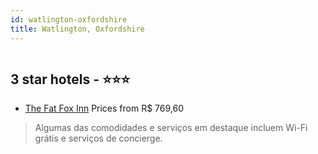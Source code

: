 ```yaml
---
id: watlington-oxfordshire
title: Watlington, Oxfordshire
---
```


<center><img src="https://i.travelapi.com/hotels/50000000/49230000/49223400/49223303/93b7b859_b.jpg" alt="" /></center>


##  3 star hotels - ⭐️⭐️⭐️

-    [The Fat Fox Inn](https://www.hurb.com/br/aud/https://www.hurb.com/br/hotels/watlington/the-fat-fox-inn-HT-FG9D?cmp=18055) Prices from R$ 769,60
   > Algumas das comodidades e serviços em destaque incluem Wi-Fi grátis e serviços de concierge.
